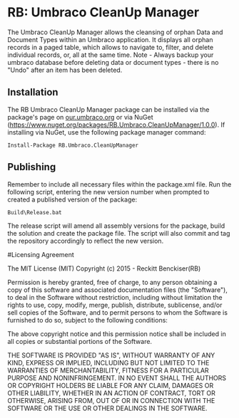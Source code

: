 # RB: Umbraco CleanUp Manager

The Umbraco CleanUp Manager allows the cleansing of orphan Data and Document Types within an Umbraco application.
It displays all orphan records in a paged table, which allows to navigate to, filter, and delete individual records, or, all at the same time.
Note - Always backup your umbraco database before deleting data or document types - there is no "Undo" after an item has been deleted. 

## Installation

The RB Umbraco CleanUp Manager package can be installed via the package's page on [our.umbraco.org](https://our.umbraco.org/member/127929) or via NuGet (https://www.nuget.org/packages/RB.Umbraco.CleanUpManager/1.0.0). 
If installing via NuGet, use the following package manager command:

    Install-Package RB.Umbraco.CleanUpManager

## Publishing

Remember to include all necessary files within the package.xml file. Run the following script, entering the new version number when prompted to created a published version of the package:

    Build\Release.bat

The release script will amend all assembly versions for the package, build the solution and create the package file. The script will also commit and tag the repository accordingly to reflect the new version.

#Licensing Agreement 

The MIT License (MIT)
Copyright (c) 2015 - Reckitt Benckiser(RB)

Permission is hereby granted, free of charge, to any person obtaining a copy of this software and associated documentation files (the "Software"), to deal in the Software without restriction, including without limitation the rights to use, copy, modify, merge, publish, distribute, sublicense, and/or sell copies of the Software, and to permit persons to whom the Software is furnished to do so, subject to the following conditions:

The above copyright notice and this permission notice shall be included in all copies or substantial portions of the Software.

THE SOFTWARE IS PROVIDED "AS IS", WITHOUT WARRANTY OF ANY KIND, EXPRESS OR IMPLIED, INCLUDING BUT NOT LIMITED TO THE WARRANTIES OF MERCHANTABILITY, FITNESS FOR A PARTICULAR PURPOSE AND NONINFRINGEMENT. IN NO EVENT SHALL THE AUTHORS OR COPYRIGHT HOLDERS BE LIABLE FOR ANY CLAIM, DAMAGES OR OTHER LIABILITY, WHETHER IN AN ACTION OF CONTRACT, TORT OR OTHERWISE, ARISING FROM, OUT OF OR IN CONNECTION WITH THE SOFTWARE OR THE USE OR OTHER DEALINGS IN THE SOFTWARE.

